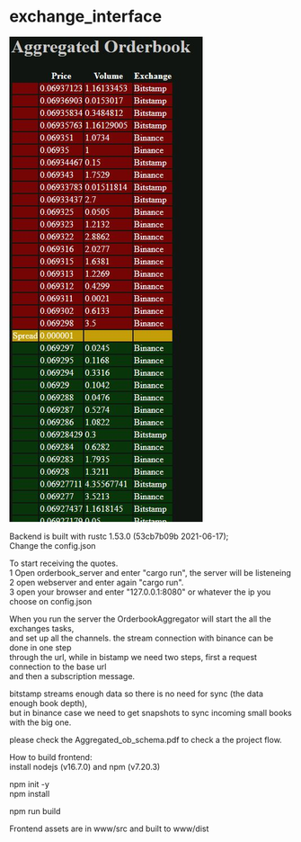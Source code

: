 # exchange_interface

![ScreenShot](orderbook.JPG)

Backend is built with rustc 1.53.0 (53cb7b09b 2021-06-17);<br/>
Change the config.json

To start receiving the quotes.<br>
1 Open orderbook_server and enter "cargo run", the server will be listeneing<br>
2 open webserver and enter again "cargo run".<br>
3 open your browser and enter "127.0.0.1:8080" or whatever the ip you choose on config.json

When you run the server the OrderbookAggregator will start the all the exchanges tasks,<br> 
and set up all the channels. the stream connection with binance can be done in one step <br>
through the url, while in bistamp we need two steps, first a request connection to the base url<br>
and then a subscription message.  

bitstamp streams enough data so there is no need for sync (the data enough book depth),<br>
but in binance case we need to get snapshots to sync incoming small books with the big one.

please check the Aggregated_ob_schema.pdf to check a the project flow.

How to build frontend:<br/>
install nodejs (v16.7.0) and npm (v7.20.3)

npm init -y<br/>
npm install

npm run build

Frontend assets are in www/src and built to www/dist


